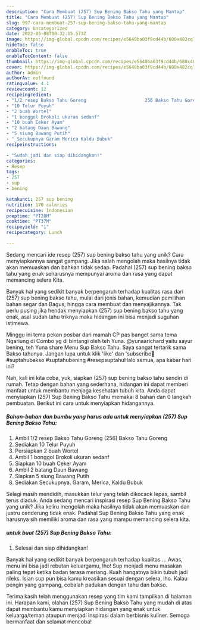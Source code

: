 ```yaml
---
description: "Cara Membuat (257) Sup Bening Bakso Tahu yang Mantap"
title: "Cara Membuat (257) Sup Bening Bakso Tahu yang Mantap"
slug: 997-cara-membuat-257-sup-bening-bakso-tahu-yang-mantap
category: Uncategorized
date: 2022-05-08T00:32:15.573Z
image: https://img-global.cpcdn.com/recipes/e5640ba03f9cd44b/680x482cq70/257-sup-bening-bakso-tahu-foto-resep-utama.jpg
hideToc: false
enableToc: true
enableTocContent: false
thumbnail: https://img-global.cpcdn.com/recipes/e5640ba03f9cd44b/680x482cq70/257-sup-bening-bakso-tahu-foto-resep-utama.jpg
cover: https://img-global.cpcdn.com/recipes/e5640ba03f9cd44b/680x482cq70/257-sup-bening-bakso-tahu-foto-resep-utama.jpg
author: Admin
authorAv: notfound
ratingvalue: 4.1
reviewcount: 12
recipeingredient:
- "1/2 resep Bakso Tahu Goreng                      256 Bakso Tahu Goreng"
- "10 Telur Puyuh"
- "2 buah Wortel"
- "1 bonggol Brokoli ukuran sedanf"
- "10 buah Ceker Ayam"
- "2 batang Daun Bawang"
- "5 siung Bawang Putih"
- " Secukupnya Garam Merica Kaldu Bubuk"
recipeinstructions:

- "Sudah jadi dan siap dihidangkan!"
categories:
- Resep
tags:
- 257
- sup
- bening

katakunci: 257 sup bening 
nutrition: 170 calories
recipecuisine: Indonesian
preptime: "PT28M"
cooktime: "PT37M"
recipeyield: "1"
recipecategory: Lunch

---
```





Sedang mencari ide resep (257) sup bening bakso tahu yang unik? Cara menyiapkannya sangat gampang. Jika salah mengolah maka hasilnya tidak akan memuaskan dan bahkan tidak sedap. Padahal (257) sup bening bakso tahu yang enak seharusnya mempunyai aroma dan rasa yang dapat memancing selera Kita.





Banyak hal yang sedikit banyak berpengaruh terhadap kualitas rasa dari (257) sup bening bakso tahu, mulai dari jenis bahan, kemudian pemilihan bahan segar dan Bagus, hingga cara membuat dan menyajikannya. Tak perlu pusing jika hendak menyiapkan (257) sup bening bakso tahu yang enak,      asal sudah tahu triknya maka hidangan ini bisa menjadi suguhan istimewa.














Minggu ini tema pekan posbar dari mamah CP pas banget sama tema Ngariung di Combo yg di bintangi oleh teh Yuna. @yunaarichard yaitu sayur bening, teh Yuna share Menu Sup Bakso Tahu. Saya sangat tertarik sama Bakso tahunya. Jangan lupa untuk klik &#39;like&#39; dan &#39;subscribe🙏 ️#suptahubakso #suptahubening #resepsuptahuHalo semua, apa kabar hari ini?






Nah, kali ini kita coba, yuk, siapkan (257) sup bening bakso tahu sendiri di rumah. Tetap dengan bahan yang sederhana, hidangan ini dapat memberi manfaat untuk membantu menjaga kesehatan tubuh kita. Anda dapat menyiapkan (257) Sup Bening Bakso Tahu memakai 8 bahan dan 0 langkah pembuatan. Berikut ini cara untuk menyiapkan hidangannya.

<!--inarticleads1-->

##### Bahan-bahan dan bumbu yang harus ada untuk menyiapkan (257) Sup Bening Bakso Tahu:

1. Ambil 1/2 resep Bakso Tahu Goreng                      (256) Bakso Tahu Goreng
1. Sediakan 10 Telur Puyuh
1. Persiapkan 2 buah Wortel
1. Ambil 1 bonggol Brokoli ukuran sedanf
1. Siapkan 10 buah Ceker Ayam
1. Ambil 2 batang Daun Bawang
1. Siapkan 5 siung Bawang Putih
1. Sediakan  Secukupnya. Garam, Merica, Kaldu Bubuk


Selagi masih mendidih, masukkan telur yang telah dikocaok lepas, sambil terus diaduk. Anda sedang mencari inspirasi resep Sup Bening Bakso Tahu yang unik? Jika keliru mengolah maka hasilnya tidak akan memuaskan dan justru cenderung tidak enak. Padahal Sup Bening Bakso Tahu yang enak harusnya sih memiliki aroma dan rasa yang mampu memancing selera kita. 

<!--inarticleads2-->

#####  untuk buat (257) Sup Bening Bakso Tahu:


1. Selesai dan siap dihidangkan!

Banyak hal yang sedikit banyak berpengaruh terhadap kualitas … Awas, menu ini bisa jadi rebutan keluargamu, lho! Sup menjadi menu masakan paling tepat ketika badan terasa meriang. Kuah hangatnya bikin tubuh jadi rileks. Isian sup pun bisa kamu kreasikan sesuai dengan selera, lho. Kalau pengin yang gampang, cobalah padukan dengan tahu dan bakso. 

Terima kasih telah menggunakan resep yang tim kami tampilkan di halaman ini. Harapan kami, olahan (257) Sup Bening Bakso Tahu yang mudah di atas dapat membantu kamu menyiapkan hidangan yang enak untuk keluarga/teman ataupun menjadi inspirasi dalam berbisnis kuliner. Semoga bermanfaat dan selamat mencoba!
